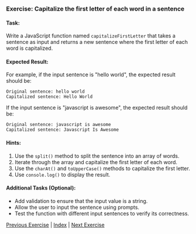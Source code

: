 ### Exercise: Capitalize the first letter of each word in a sentence

#### Task:
Write a JavaScript function named `capitalizeFirstLetter` that takes a sentence as input and returns a new sentence where the first letter of each word is capitalized.

#### Expected Result:
For example, if the input sentence is "hello world", the expected result should be:
```
Original sentence: hello world
Capitalized sentence: Hello World
```
If the input sentence is "javascript is awesome", the expected result should be:
```
Original sentence: javascript is awesome
Capitalized sentence: Javascript Is Awesome
```

#### Hints:
1. Use the `split()` method to split the sentence into an array of words.
2. Iterate through the array and capitalize the first letter of each word.
3. Use the `charAt()` and `toUpperCase()` methods to capitalize the first letter.
4. Use `console.log()` to display the result.

#### Additional Tasks (Optional):
- Add validation to ensure that the input value is a string.
- Allow the user to input the sentence using prompts.
- Test the function with different input sentences to verify its correctness.


[Previous Exercise](../09/README.md) | [Index](../../README.md) | [Next Exercise](../11/README.md)